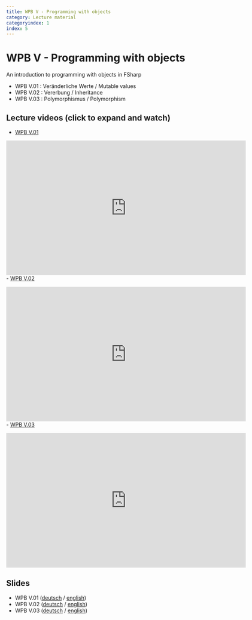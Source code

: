 ```yaml
---
title: WPB V - Programming with objects
category: Lecture material
categoryindex: 1
index: 5
---
```


# WPB V - Programming with objects

An introduction to programming with objects in FSharp

- WPB V.01 : Veränderliche Werte / Mutable values
- WPB V.02 : Vererbung / Inheritance
- WPB V.03 : Polymorphismus / Polymorphism
 
## Lecture videos (click to expand and watch)

- <a href="#vimeo-1" data-action="collapse">WPB V.01 </a></p>
<div id="vimeo-1" class="is-collapsible">
    <iframe title="vimeo-player" src="https://player.vimeo.com/video/420275523" width="640" height="360" frameborder="0" allowfullscreen="allowfullscreen"></iframe>
</div>
- <a href="#vimeo-2" data-action="collapse">WPB V.02 </a></p>
<div id="vimeo-2" class="is-collapsible">
    <iframe title="vimeo-player" src="https://player.vimeo.com/video/420419644" width="640" height="360" frameborder="0" allowfullscreen="allowfullscreen"></iframe>
</div>
- <a href="#vimeo-3" data-action="collapse">WPB V.03 </a></p>
<div id="vimeo-3" class="is-collapsible">
    <iframe title="vimeo-player" src="https://player.vimeo.com/video/420639045" width="640" height="360" frameborder="0" allowfullscreen="allowfullscreen"></iframe>
</div>

## Slides

- WPB V.01 ([deutsch](https://csb.bio.uni-kl.de/teaching/WPB_Podcast/V01_Veraenderliche_Werte.pdf) / [english](https://csb.bio.uni-kl.de/teaching/WPB_Podcast/eng/V01_Mutable_Values.pdf))
- WPB V.02 ([deutsch](https://csb.bio.uni-kl.de/teaching/WPB_Podcast/V02_Vererbung.pdf) / [english](https://csb.bio.uni-kl.de/teaching/WPB_Podcast/eng/V02_Inheritance.pdf))
- WPB V.03 ([deutsch](https://csb.bio.uni-kl.de/teaching/WPB_Podcast/V03_Polymorphismus.pdf) / [english](https://csb.bio.uni-kl.de/teaching/WPB_Podcast/eng/V03_Polymorphism.pdf))


